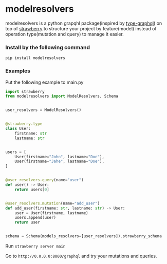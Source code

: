 # modelresolvers

modelresolvers is a python grapqhl package(inspired by [type-graphql](https://typegraphql.com/)) on top of
[strawberry](https://github.com/strawberry-graphql/strawberry) to structure your project by feature(model) instead of operation type(mutation and query)
to manage it easier.

### Install by the following command

`pip install modelresolvers`


### Examples

Put the following example to main.py

```py
import strawberry
from modelresolvers import ModelResolvers, Schema


user_resolvers = ModelResolvers()


@strawberry.type
class User:
    firstname: str
    lastname: str


users = [
    User(firstname="John", lastname="Doe"),
    User(firstname="Jahe", lastname="Doe"),
]


@user_resolvers.query(name="user")
def user() -> User:
    return users[0]


@user_resolvers.mutation(name="add_user")
def add_user(firstname: str, lastname: str) -> User:
    user = User(firstname, lastname)
    users.append(user)
    return user


schema = Schema(models_resolvers=[user_resolvers]).strawberry_schema
```

Run `strawberry server main`

Go to `http://0.0.0.0:8000/graphql` and try your mutations and queries.
